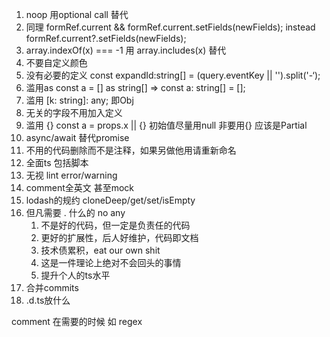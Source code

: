 1. noop 用optional call 替代
2. 同理 formRef.current && formRef.current.setFields(newFields); instead formRef.current?.setFields(newFields);
3. array.indexOf(x) === -1 用 array.includes(x) 替代
4. 不要自定义颜色
5. 没有必要的定义  const expandId:string[] = (query.eventKey || '').split('-‘);
6. 滥用as  const a = [] as string[] => const a: string[] = [];
7. 滥用 [k: string]: any; 即Obj
8. 无关的字段不用加入定义
9. 滥用 {}  const a = props.x || {} 初始值尽量用null 非要用{} 应该是Partial<T>
10. async/await 替代promise
11. 不用的代码删除而不是注释，如果另做他用请重新命名
12. 全面ts 包括脚本
13. 无视 lint error/warning
14. comment全英文 甚至mock
15. lodash的规约 cloneDeep/get/set/isEmpty
16. 但凡需要 . 什么的 no any 
    1. 不是好的代码，但一定是负责任的代码
    2. 更好的扩展性，后人好维护，代码即文档
    3. 技术债累积，eat our own shit
    4. 这是一件理论上绝对不会回头的事情
    5. 提升个人的ts水平
17. 合并commits
18. .d.ts放什么



comment 在需要的时候 如 regex